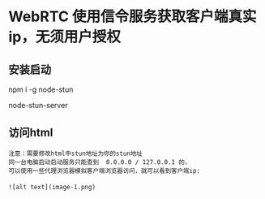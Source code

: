 # WebRTC 使用信令服务获取客户端真实ip，无须用户授权

## 安装启动

npm i -g node-stun

node-stun-server

## 访问html 
    注意：需要修改html中stun地址为你的stun地址
    同一台电脑启动启动服务只能查到  0.0.0.0 / 127.0.0.1 的，
    可以使用一些代理浏览器模拟客户端浏览器访问，就可以看到客户端ip:
    
    ![alt text](image-1.png)